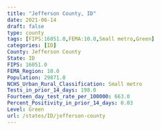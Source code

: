 ```yaml
---
title: "Jefferson County, ID"
date: 2021-06-14
draft: false
type: county
tags: [FIPS:16051.0,FEMA:10.0,Small metro,Green]
categories: [ID]
County: Jefferson County
State: ID
FIPS: 16051.0
FEMA_Region: 10.0
Population: 29871.0
NCHS_Urban_Rural_Classification: Small metro
Tests_in_prior_14_days: 198.0
Fourteen_day_test_rate_per_100000: 663.0
Percent_Positivity_in_prior_14_days: 0.03
Level: Green
url: /states/ID/jefferson-county
---
```




